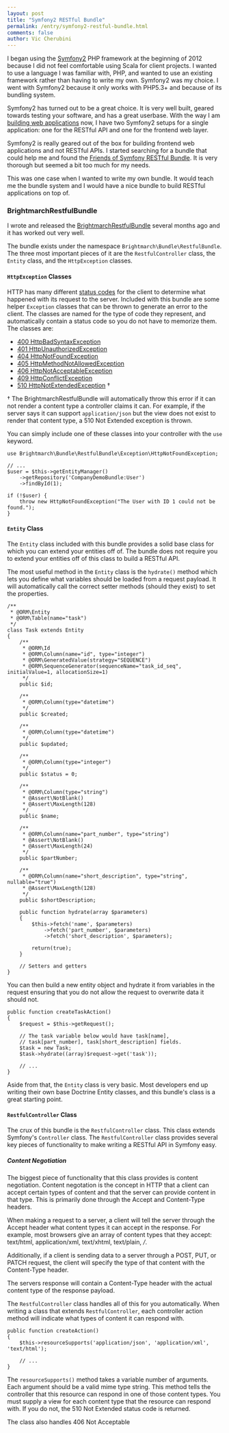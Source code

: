 ```yaml
---
layout: post
title: "Symfony2 RESTful Bundle"
permalink: /entry/symfony2-restful-bundle.html
comments: false
author: Vic Cherubini
---
```


I began using the [Symfony2](http://www.symfony.com/) PHP framework at the beginning of 2012 because I did not feel comfortable using Scala for client projects.
I wanted to use a language I was familiar with, PHP, and wanted to use an existing framework rather than having to write my own. Symfony2 was my choice. I went
with Symfony2 because it only works with PHP5.3+ and because of its bundling system.

Symfony2 has turned out to be a great choice. It is very well built, geared towards testing your software, and has a great userbase. With the way I am
[building web applications](/entry/modern-web-application-architecture.html) now, I have two Symfony2 setups for a single application: one for the RESTful API
and one for the frontend web layer.

Symfony2 is really geared out of the box for building frontend web applications and not RESTful APIs. I started searching for a bundle that could help me
and found the [Friends of Symfony RESTful Bundle](https://github.com/FriendsOfSymfony/FOSRestBundle/). It is very thorough but seemed a bit too much for my needs.

This was one case when I wanted to write my own bundle. It would teach me the bundle system and I would have a nice bundle to build RESTful applications on top of.

### BrightmarchRestfulBundle

I wrote and released the [BrightmarchRestfulBundle](https://github.com/brightmarch/BrightmarchRestfulBundle) several months ago and it has worked out very well.

The bundle exists under the namespace `Brightmarch\Bundle\RestfulBundle`. The three most important pieces of it are the `RestfulController` class, the `Entity`
class, and the `HttpException` classes.

#### `HttpException` Classes

HTTP has many different [status codes](http://httpstatus.es/) for the client to determine what happened with its request to the server. Included with this bundle
are some helper `Exception` classes that can be thrown to generate an error to the client. The classes are named for the type of code they represent, and
automatically contain a status code so you do not have to memorize them. The classes are:

* [400 HttpBadSyntaxException](http://httpstatus.es/400)
* [401 HttpUnauthorizedException](http://httpstatus.es/401)
* [404 HttpNotFoundException](http://httpstatus.es/404)
* [405 HttpMethodNotAllowedException](http://httpstatus.es/405)
* [406 HttpNotAcceptableException](http://httpstatus.es/406)
* [409 HttpConflictException](http://httpstatus.es/409)
* [510 HttpNotExtendedException](http://httpstatus.es/510) &#8224;

&#8224; The BrightmarchRestfulBundle will automatically throw this error if it can not render a content type a controller claims it can. For example,
if the server says it can support `application/json` but the view does not exist to render that content type, a 510 Not Extended exception is thrown.

You can simply include one of these classes into your controller with the `use` keyword.

    use Brightmarch\Bundle\RestfulBundle\Exception\HttpNotFoundException;

    // ...
    $user = $this->getEntityManager()
        ->getRepository('CompanyDemoBundle:User')
        ->findById(1);

    if (!$user) {
        throw new HttpNotFoundException("The User with ID 1 could not be found.");
    }

#### `Entity` Class
The `Entity` class included with this bundle provides a solid base class for which you can extend your entities off of. The bundle does not require you to extend
your entities off of this class to build a RESTful API.

The most useful method in the `Entity` class is the `hydrate()` method which lets you define what variables should be loaded from a request payload. It will
automatically call the correct setter methods (should they exist) to set the properties.

    /**
     * @ORM\Entity
     * @ORM\Table(name="task")
     */
    class Task extends Entity
    {
        /**
         * @ORM\Id
         * @ORM\Column(name="id", type="integer")
         * @ORM\GeneratedValue(strategy="SEQUENCE")
         * @ORM\SequenceGenerator(sequenceName="task_id_seq", initialValue=1, allocationSize=1)
         */
        public $id;

        /**
         * @ORM\Column(type="datetime")
         */
        public $created;
        
        /**
         * @ORM\Column(type="datetime") 
         */
        public $updated;

        /**
         * @ORM\Column(type="integer")
         */
        public $status = 0;
        
        /**
         * @ORM\Column(type="string")
         * @Assert\NotBlank()
         * @Assert\MaxLength(128)
         */
        public $name;

        /**
         * @ORM\Column(name="part_number", type="string")
         * @Assert\NotBlank()
         * @Assert\MaxLength(24)
         */
        public $partNumber;

        /**
         * @ORM\Column(name="short_description", type="string", nullable="true")
         * @Assert\MaxLength(128)
         */
        public $shortDescription;

        public function hydrate(array $parameters)
        {
            $this->fetch('name', $parameters)
                ->fetch('part_number', $parameters)
                ->fetch('short_description', $parameters);

            return(true);
        }

        // Setters and getters
    }

You can then build a new entity object and hydrate it from variables in the request ensuring that you do not allow the request to overwrite data it should not.

    public function createTaskAction()
    {
        $request = $this->getRequest();

        // The task variable below would have task[name],
        // task[part_number], task[short_description] fields.
        $task = new Task;
        $task->hydrate((array)$request->get('task'));

        // ...
    }

Aside from that, the `Entity` class is very basic. Most developers end up writing their own base Doctrine Entity classes, and this bundle's class is a great
starting point.


#### `RestfulController` Class
The crux of this bundle is the `RestfulController` class. This class extends Symfony's `Controller` class. The `RestfulController` class provides several key pieces
of functionality to make writing a RESTful API in Symfony easy.


##### Content Negotiation
The biggest piece of functionality that this class provides is content negotiation. Content negotation is the concept in HTTP that a client can accept certain
types of content and that the server can provide content in that type. This is primarily done through the Accept and Content-Type headers.

When making a request to a server, a client will tell the server through the Accept header what content types it can accept in the response. For example, most
browsers give an array of content types that they accept: text/html, application/xml, text/xhtml, text/plain, */*.

Additionally, if a client is sending data to a server through a POST, PUT, or PATCH request, the client will specify the type of that content with the Content-Type
header.

The servers response will contain a Content-Type header with the actual content type of the response payload.

The `RestfulController` class handles all of this for you automatically. When writing a class that extends `RestfulController`, each controller action method
will indicate what types of content it can respond with.

    public function createAction()
    {
        $this->resourceSupports('application/json', 'application/xml', 'text/html');

        // ...
    }

The `resourceSupports()` method takes a variable number of arguments. Each argument should be a valid mime type string. This method tells the controller that
this resource can respond in one of those content types. You must supply a view for each content type that the resource can respond with. If you do not, the 510
Not Extended status code is returned.

The class also handles 406 Not Acceptable 
